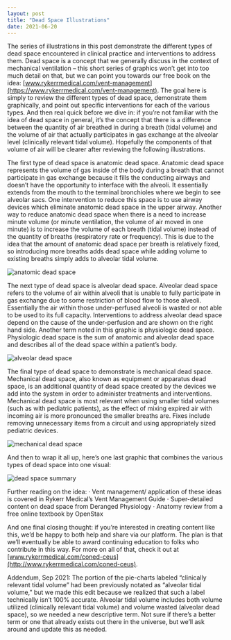 ```yaml
---
layout: post
title: "Dead Space Illustrations"
date: 2021-06-20
---
```


The series of illustrations in this post demonstrate the different types of dead space encountered in clinical practice and interventions to address them. Dead space is a concept that we generally discuss in the context of mechanical ventilation – this short series of graphics won’t get into too much detail on that, but we can point you towards our free book on the idea: [www.rykerrmedical.com/vent-management](https://www.rykerrmedical.com/vent-management). The goal here is simply to review the different types of dead space, demonstrate them graphically, and point out specific interventions for each of the various types. And then real quick before we dive in: if you’re not familiar with the idea of dead space in general, it’s the concept that there is a difference between the quantity of air breathed in during a breath (tidal volume) and the volume of air that actually participates in gas exchange at the alveolar level (clinically relevant tidal volume). Hopefully the components of that volume of air will be clearer after reviewing the following illustrations.

The first type of dead space is anatomic dead space. Anatomic dead space represents the volume of gas inside of the body during a breath that cannot participate in gas exchange because it fills the conducting airways and doesn’t have the opportunity to interface with the alveoli. It essentially extends from the mouth to the terminal bronchioles where we begin to see alveolar sacs. One intervention to reduce this space is to use airway devices which eliminate anatomic dead space in the upper airway.  Another way to reduce anatomic dead space when there is a need to increase minute volume (or minute ventilation, the volume of air moved in one minute) is to increase the volume of each breath (tidal volume) instead of the quantity of breaths (respiratory rate or frequency). This is due to the idea that the amount of anatomic dead space per breath is relatively fixed, so introducing more breaths adds dead space while adding volume to existing breaths simply adds to alveolar tidal volume.

<img src="{{ '/assets/images/blog/2021-06-20-dead-space-illustrations/anatomic-dead-space.jpg' | relative_url }}" alt="anatomic dead space" />

The next type of dead space is alveolar dead space. Alveolar dead space refers to the volume of air within alveoli that is unable to fully participate in gas exchange due to some restriction of blood flow to those alveoli. Essentially the air within those under-perfused alveoli is wasted or not able to be used to its full capacity. Interventions to address alveolar dead space depend on the cause of the under-perfusion and are shown on the right hand side. Another term noted in this graphic is physiologic dead space. Physiologic dead space is the sum of anatomic and alveolar dead space and describes all of the dead space within a patient’s body. 

<img src="{{ '/assets/images/blog/2021-06-20-dead-space-illustrations/alveolar-dead-space.jpg' | relative_url }}" alt="alveolar dead space" />

The final type of dead space to demonstrate is mechanical dead space. Mechanical dead space, also known as equipment or apparatus dead space, is an additional quantity of dead space created by the devices we add into the system in order to administer treatments and interventions. Mechanical dead space is most relevant when using smaller tidal volumes (such as with pediatric patients), as the effect of mixing expired air with incoming air is more pronounced the smaller breaths are. Fixes include removing unnecessary items from a circuit and using appropriately sized pediatric devices.

<img src="{{ '/assets/images/blog/2021-06-20-dead-space-illustrations/mechanical-dead-space.jpg' | relative_url }}" alt="mechanical dead space" />

And then to wrap it all up, here’s one last graphic that combines the various types of dead space into one visual:

<img src="{{ '/assets/images/blog/2021-06-20-dead-space-illustrations/dead-space-summary.jpg' | relative_url }}" alt="dead space summary" />

Further reading on the idea:
· Vent management/ application of these ideas is covered in Rykerr Medical’s Vent Management Guide
· Super-detailed content on dead space from Deranged Physiology
· Anatomy review from a free online textbook by OpenStax

And one final closing thought: if you’re interested in creating content like this, we’d be happy to both help and share via our platform. The plan is that we’ll eventually be able to award continuing education to folks who contribute in this way. For more on all of that, check it out at [www.rykerrmedical.com/coned-ceus](http://www.rykerrmedical.com/coned-ceus). 

Addendum, Sep 2021:  The portion of the pie-charts labeled “clinically relevant tidal volume” had been previously notated as “alveolar tidal volume,” but we made this edit because we realized that such a label technically isn’t 100% accurate.  Alveolar tidal volume includes both volume utilized (clinically relevant tidal volume) and volume wasted (alveolar dead space), so we needed a new descriptive term.  Not sure if there’s a better term or one that already exists out there in the universe, but we’ll ask around and update this as needed.
